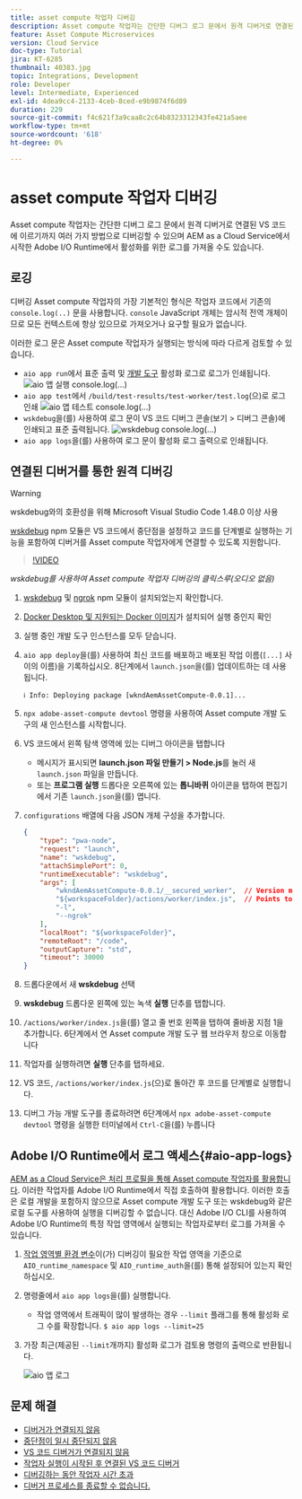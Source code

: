 ```yaml
---
title: asset compute 작업자 디버깅
description: Asset compute 작업자는 간단한 디버그 로그 문에서 원격 디버거로 연결된 VS 코드에 이르기까지 여러 가지 방법으로 디버깅할 수 있으며 AEM as a Cloud Service에서 시작한 Adobe I/O Runtime에서 활성화를 위한 로그를 가져올 수도 있습니다.
feature: Asset Compute Microservices
version: Cloud Service
doc-type: Tutorial
jira: KT-6285
thumbnail: 40383.jpg
topic: Integrations, Development
role: Developer
level: Intermediate, Experienced
exl-id: 4dea9cc4-2133-4ceb-8ced-e9b9874f6d89
duration: 229
source-git-commit: f4c621f3a9caa8c2c64b8323312343fe421a5aee
workflow-type: tm+mt
source-wordcount: '618'
ht-degree: 0%

---
```


# asset compute 작업자 디버깅

Asset compute 작업자는 간단한 디버그 로그 문에서 원격 디버거로 연결된 VS 코드에 이르기까지 여러 가지 방법으로 디버깅할 수 있으며 AEM as a Cloud Service에서 시작한 Adobe I/O Runtime에서 활성화를 위한 로그를 가져올 수도 있습니다.

## 로깅

디버깅 Asset compute 작업자의 가장 기본적인 형식은 작업자 코드에서 기존의 `console.log(..)` 문을 사용합니다. `console` JavaScript 개체는 암시적 전역 개체이므로 모든 컨텍스트에 항상 있으므로 가져오거나 요구할 필요가 없습니다.

이러한 로그 문은 Asset compute 작업자가 실행되는 방식에 따라 다르게 검토할 수 있습니다.

+ `aio app run`에서 표준 출력 및 [개발 도구](../develop/development-tool.md) 활성화 로그로 로그가 인쇄됩니다.
  ![aio 앱 실행 console.log(...)](./assets/debug/console-log__aio-app-run.png)
+ `aio app test`에서 `/build/test-results/test-worker/test.log`(으)로 로그 인쇄
  ![aio 앱 테스트 console.log(...)](./assets/debug/console-log__aio-app-test.png)
+ `wskdebug`을(를) 사용하여 로그 문이 VS 코드 디버그 콘솔(보기 > 디버그 콘솔)에 인쇄되고 표준 출력됩니다.
  ![wskdebug console.log(...)](./assets/debug/console-log__wskdebug.png)
+ `aio app logs`을(를) 사용하여 로그 문이 활성화 로그 출력으로 인쇄됩니다.

## 연결된 디버거를 통한 원격 디버깅

>[!WARNING]
>
>wskdebug와의 호환성을 위해 Microsoft Visual Studio Code 1.48.0 이상 사용

[wskdebug](https://www.npmjs.com/package/@openwhisk/wskdebug) npm 모듈은 VS 코드에서 중단점을 설정하고 코드를 단계별로 실행하는 기능을 포함하여 디버거를 Asset compute 작업자에게 연결할 수 있도록 지원합니다.

>[!VIDEO](https://video.tv.adobe.com/v/40383?quality=12&learn=on)

_wskdebug를 사용하여 Asset compute 작업자 디버깅의 클릭스루(오디오 없음)_

1. [wskdebug](../set-up/development-environment.md#wskdebug) 및 [ngrok](../set-up/development-environment.md#ngork) npm 모듈이 설치되었는지 확인합니다.
1. [Docker Desktop 및 지원되는 Docker 이미지](../set-up/development-environment.md#docker)가 설치되어 실행 중인지 확인
1. 실행 중인 개발 도구 인스턴스를 모두 닫습니다.
1. `aio app deploy`을(를) 사용하여 최신 코드를 배포하고 배포된 작업 이름(`[...]` 사이의 이름)을 기록하십시오. 8단계에서 `launch.json`을(를) 업데이트하는 데 사용됩니다.

   ```
   ℹ Info: Deploying package [wkndAemAssetCompute-0.0.1]...
   ```


1. `npx adobe-asset-compute devtool` 명령을 사용하여 Asset compute 개발 도구의 새 인스턴스를 시작합니다.
1. VS 코드에서 왼쪽 탐색 영역에 있는 디버그 아이콘을 탭합니다
   + 메시지가 표시되면 __launch.json 파일 만들기 > Node.js__&#x200B;를 눌러 새 `launch.json` 파일을 만듭니다.
   + 또는 __프로그램 실행__ 드롭다운 오른쪽에 있는 __톱니바퀴__ 아이콘을 탭하여 편집기에서 기존 `launch.json`을(를) 엽니다.
1. `configurations` 배열에 다음 JSON 개체 구성을 추가합니다.

   ```json
   {
       "type": "pwa-node",
       "request": "launch",
       "name": "wskdebug",
       "attachSimplePort": 0,
       "runtimeExecutable": "wskdebug",
       "args": [
           "wkndAemAssetCompute-0.0.1/__secured_worker",  // Version must match your Asset Compute worker's version
           "${workspaceFolder}/actions/worker/index.js",  // Points to your worker
           "-l",
           "--ngrok"
       ],
       "localRoot": "${workspaceFolder}",
       "remoteRoot": "/code",
       "outputCapture": "std",
       "timeout": 30000
   }
   ```

1. 드롭다운에서 새 __wskdebug__ 선택
1. __wskdebug__ 드롭다운 왼쪽에 있는 녹색 __실행__ 단추를 탭합니다.
1. `/actions/worker/index.js`을(를) 열고 줄 번호 왼쪽을 탭하여 줄바꿈 지점 1을 추가합니다. 6단계에서 연 Asset compute 개발 도구 웹 브라우저 창으로 이동합니다
1. 작업자를 실행하려면 __실행__ 단추를 탭하세요.
1. VS 코드, `/actions/worker/index.js`(으)로 돌아간 후 코드를 단계별로 실행합니다.
1. 디버그 가능 개발 도구를 종료하려면 6단계에서 `npx adobe-asset-compute devtool` 명령을 실행한 터미널에서 `Ctrl-C`을(를) 누릅니다

## Adobe I/O Runtime에서 로그 액세스{#aio-app-logs}

[AEM as a Cloud Service은 처리 프로필을 통해 Asset compute 작업자를 활용합니다](../deploy/processing-profiles.md). 이러한 작업자를 Adobe I/O Runtime에서 직접 호출하여 활용합니다. 이러한 호출은 로컬 개발을 포함하지 않으므로 Asset compute 개발 도구 또는 wskdebug와 같은 로컬 도구를 사용하여 실행을 디버깅할 수 없습니다. 대신 Adobe I/O CLI를 사용하여 Adobe I/O Runtime의 특정 작업 영역에서 실행되는 작업자로부터 로그를 가져올 수 있습니다.

1. [작업 영역별 환경 변수](../deploy/runtime.md)이(가) 디버깅이 필요한 작업 영역을 기준으로 `AIO_runtime_namespace` 및 `AIO_runtime_auth`을(를) 통해 설정되어 있는지 확인하십시오.
1. 명령줄에서 `aio app logs`을(를) 실행합니다.
   + 작업 영역에서 트래픽이 많이 발생하는 경우 `--limit` 플래그를 통해 활성화 로그 수를 확장합니다.
     `$ aio app logs --limit=25`
1. 가장 최근(제공된 `--limit`개까지) 활성화 로그가 검토용 명령의 출력으로 반환됩니다.

   ![aio 앱 로그](./assets/debug/aio-app-logs.png)

## 문제 해결

+ [디버거가 연결되지 않음](../troubleshooting.md#debugger-does-not-attach)
+ [중단점이 일시 중단되지 않음](../troubleshooting.md#breakpoints-no-pausing)
+ [VS 코드 디버거가 연결되지 않음](../troubleshooting.md#vs-code-debugger-not-attached)
+ [작업자 실행이 시작된 후 연결된 VS 코드 디버거](../troubleshooting.md#vs-code-debugger-attached-after-worker-execution-began)
+ [디버깅하는 동안 작업자 시간 초과](../troubleshooting.md#worker-times-out-while-debugging)
+ [디버거 프로세스를 종료할 수 없습니다.](../troubleshooting.md#cannot-terminate-debugger-process)
